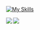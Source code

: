 [![My Skills](https://skillicons.dev/icons?i=bootstrap,cloudflare,css,cypress,discord,django,docker,electron,express,firebase,gcp,git,github,githubactions,gmail,go,html,js,jest,laravel,md,mysql,nestjs,netlify,nextjs,nodejs,notion,php,planetscale,postgres,py,react,supabase,selenium,tailwind,ts,vite,vitest,vscode)](https://skillicons.dev)

<a href="https://github.com/anuraghazra/github-readme-stats">
  <img align="left" src="https://github-readme-stats.vercel.app/api?username=moeyashi&count_private=true&show_icons=true" />
</a>
<a href="https://github.com/anuraghazra/github-readme-stats">
  <img align="left" src="https://github-readme-stats.vercel.app/api/top-langs/?username=moeyashi" />
</a>
